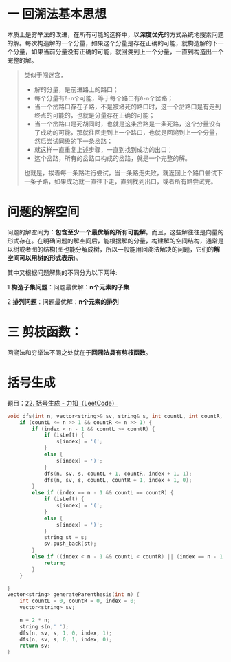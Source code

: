 #  一 回溯法基本思想

本质上是穷举法的改进，在所有可能的选择中，以**深度优先**的方式系统地搜索问题的解。每次构造解的一个分量，如果这个分量是存在正确的可能，就构造解的下一个分量，如果当前分量没有正确的可能，就回溯到上一个分量，一直到构造出一个完整的解。

> 类似于闯迷宫，
>
> + 解的分量，是前进路上的路口；
> + 每个分量有`0-n`个可能，等于每个路口有`0-n`个岔路；
> + 当一个岔路口存在子路，不是被堵死的路口时，这一个岔路口是有走到终点的可能的，也就是分量存在正确的可能；
> + 当一个岔路口是死胡同时，也就是这条岔路是一条死路，这个分量没有了成功的可能，那就往回走到上一个路口，也就是回溯到上一个分量，然后尝试同级的下一条岔路；
> + 就这样一直重复上述步骤，一直到找到成功的出口；
> + 这个岔路，所有的岔路口构成的岔路，就是一个完整的解。
>
> 也就是，挨着每一条路进行尝试，当一条路走失败，就返回上个路口尝试下一条子路，如果成功就一直往下走，直到找到出口，或者所有路尝试完。

# 问题的解空间

问题的解空间为：**包含至少一个最优解的所有可能解**。而且，这些解往往是向量的形式存在。在明确问题的解空间后，能根据解的分量，构建解的空间结构，通常是以树或者图的结构(图也能分解成树，所以一般能用回溯法解决的问题，它们的**解空间可以用树的形式表示**)。

其中又根据问题解集的不同分为以下两种:

1 **构造子集问题**：问题最优解：**n个元素的子集**

2 **排列问题**：问题最优解：**n个元素的排列**

# 三 剪枝函数：

回溯法和穷举法不同之处就在于**回溯法具有剪枝函数**。





# 括号生成

题目：[22. 括号生成 - 力扣（LeetCode）](https://leetcode.cn/problems/generate-parentheses/)

```c++
void dfs(int n, vector<string>& sv, string& s, int countL, int countR, int index, bool isLeft) {
	if (countL <= n >> 1 && countR <= n >> 1) {
		if (index < n - 1 && countL >= countR) {
			if (isLeft) {
				s[index] = '(';
			}
			else {
				s[index] = ')';
			}
			dfs(n, sv, s, countL + 1, countR, index + 1, 1);
			dfs(n, sv, s, countL, countR + 1, index + 1, 0);
		}
		else if (index == n - 1 && countL == countR) {
			if (isLeft) {
				s[index] = '(';
			}
			else {
				s[index] = ')';
			}
			string st = s;
			sv.push_back(st);
		}
		else if ((index < n - 1 && countL < countR) || (index == n - 1 && countL != countR)) {
			return;
		}
	}

}
vector<string> generateParenthesis(int n) {
	int countL = 0, countR = 0, index = 0;
	vector<string> sv;
	
	n = 2 * n;
	string s(n,' ');
	dfs(n, sv, s, 1, 0, index, 1);
	dfs(n, sv, s, 0, 1, index, 0);
	return sv;
}

```



